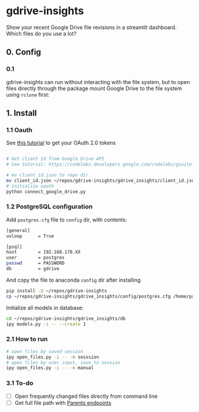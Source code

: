 # gdrive-insights

Show your recent Google Drive file revisions in a streamlit dashboard. Which files do you use a lot?

## 0. Config

### 0.1 
gdrive-insights can run without interacting with the file system, but to open files directly through the package mount Google Drive to the file system using `rclone` first:


## 1. Install

### 1.1 Oauth

See [this tutorial](https://codelabs.developers.google.com/codelabs/gsuite-apis-intro/#0) to get your OAuth 2.0 tokens

```bash

# Get client Id from Google Drive API
# See tutorial: https://codelabs.developers.google.com/codelabs/gsuite-apis-intro/#0

# mv client_id.json to repo dir
mv client_id.json ~/repos/gdrive-insights/gdrive_insights/client_id.json
# initialize oauth
python connect_google_drive.py
```

### 1.2 PostgreSQL configuration

Add `postgres.cfg` file to `config` dir, with contents:

```bash
[general]
uvloop      = True

[psql]
host        = 192.168.178.XX
user        = postgres
passwd      = PASSWORD
db          = gdrive
```

And copy the file to anaconda `config` dir after installing

```bash
pip install -U ~/repos/gdrive-insights
cp ~/repos/gdrive-insights/gdrive_insights/config/postgres.cfg /home/paul/anaconda3/envs/py39/lib/python3.9/site-packages/gdrive_insights/config
```

Initialize all models in database:

```bash
cd ~/repos/gdrive-insights/gdrive_insights/db
ipy models.py -i -- --create 1
```

### 2.1 How to run

```bash
# open files by saved session
ipy open_files.py -i -- -m sesssion
# open files by user input, save to session
ipy open_files.py -i -- -m manual
```

### 3.1 To-do

-   [ ] Open frequently changed files directly from command line
-   [ ] Get full file path with [Parents endpoints](https://developers.google.com/drive/api/v2/reference/parents/get)
